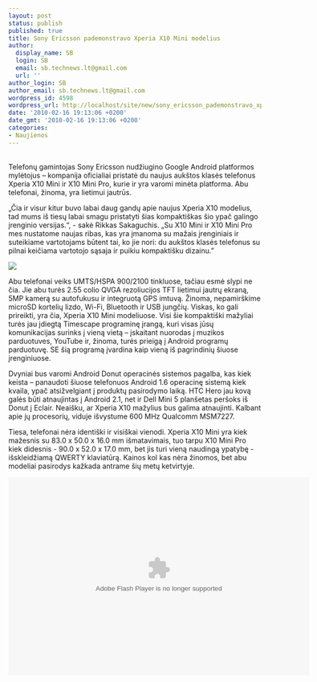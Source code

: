 ```yaml
---
layout: post
status: publish
published: true
title: Sony Ericsson pademonstravo Xperia X10 Mini modelius
author:
  display_name: SB
  login: SB
  email: sb.technews.lt@gmail.com
  url: ''
author_login: SB
author_email: sb.technews.lt@gmail.com
wordpress_id: 4598
wordpress_url: http://localhost/site/new/sony_ericsson_pademonstravo_xperia_x10_mini_modelius/
date: '2010-02-16 19:13:06 +0200'
date_gmt: '2010-02-16 19:13:06 +0200'
categories:
- Naujienos
---
```

<p>
<br />Telefonų gamintojas Sony Ericsson nudžiugino Google Android platformos mylėtojus – kompanija oficialiai pristatė du naujus aukštos klasės telefonus Xperia X10 Mini ir X10 Mini Pro, kurie ir yra varomi minėta platforma. Abu telefonai, žinoma, yra lietimui jautrūs.</p>
<p>„Čia ir visur kitur buvo labai daug gandų apie naujus Xperia X10 modelius, tad mums iš tiesų labai smagu pristatyti šias kompaktiškas šio ypač galingo įrenginio versijas.“, - sakė Rikkas Sakaguchis. „Su X10 Mini ir X10 Mini Pro mes nustatome naujas ribas, kas yra įmanoma su mažais įrenginiais ir suteikiame vartotojams būtent tai, ko jie nori: du aukštos klasės telefonus su pilnai keičiama vartotojo sąsaja ir puikiu kompaktišku dizainu.”</p>
<p><img src="http://www.part.lt/img/18dab0283c7f134c0c6614d80f475fda531.jpg" /></p>
<p>Abu telefonai veiks UMTS/HSPA 900/2100 tinkluose, tačiau esmė slypi ne čia. Jie abu turės 2.55 colio QVGA rezoliucijos TFT lietimui jautrų ekraną, 5MP kamerą su autofukusu ir integruotą GPS imtuvą. Žinoma, nepamirškime microSD kortelių lizdo, Wi-Fi, Bluetooth ir USB jungčių. Viskas, ko gali prireikti, yra čia, Xperia X10 Mini modeliuose. Visi šie kompaktiški mažyliai turės jau įdiegtą Timescape programinę įrangą, kuri visas jūsų komunikacijas surinks į vieną vietą – įskaitant nuorodas į muzikos parduotuves, YouTube ir, žinoma, turės prieigą į Android programų parduotuvę. SE šią programą įvardina kaip vieną iš pagrindinių šiuose įrenginiuose.</p>
<p>Dvyniai bus varomi Android Donut operacinės sistemos pagalba, kas kiek keista – panaudoti šiuose telefonuos Android 1.6 operacinę sistemą kiek kvaila, ypač atsižvelgiant į produktų pasirodymo laiką. HTC Hero jau kovą galės būti atnaujintas į Android 2.1, net ir Dell Mini 5 planšetas peršoks iš Donut į Eclair. Neaišku, ar Xperia X10 mažylius bus galima atnaujinti. Kalbant apie jų procesorių, viduje išvystume 600 MHz Qualcomm MSM7227.</p>
<p>Tiesa, telefonai nėra identiški ir visiškai vienodi. Xperia X10 Mini yra kiek mažesnis su 83.0 x 50.0 x 16.0 mm išmatavimais, tuo tarpu X10 Mini Pro kiek didesnis - 90.0 x 52.0 x 17.0 mm, bet jis turi vieną naudingą ypatybę - išskleidžiamą QWERTY klaviatūrą. Kainos kol kas nėra žinomos, bet abu modeliai pasirodys kažkada antrame šių metų ketvirtyje.</p>
<p><object classid="clsid:D27CDB6E-AE6D-11cf-96B8-444553540000" width="600" height="395" id="viddler"><param name="movie" value="http://www.viddler.com/player/270da2d0/" /><param name="allowScriptAccess" value="always" /><param name="allowFullScreen" value="true" /><param name="flashvars" value="fake=1"/><embed src="http://www.viddler.com/player/270da2d0/" width="600" height="395" type="application/x-shockwave-flash" allowScriptAccess="always" allowFullScreen="true" flashvars="fake=1" name="viddler" ></embed></object></p>
